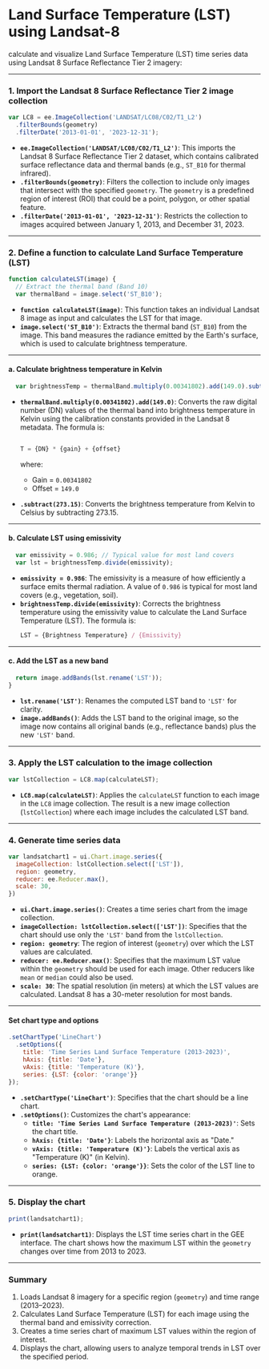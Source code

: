 # Land Surface Temperature (LST) using Landsat-8
calculate and visualize Land Surface Temperature (LST) time series data using Landsat 8 Surface Reflectance Tier 2 imagery:

---

### **1. Import the Landsat 8 Surface Reflectance Tier 2 image collection**
```javascript
var LC8 = ee.ImageCollection('LANDSAT/LC08/C02/T1_L2')  
  .filterBounds(geometry)  
  .filterDate('2013-01-01', '2023-12-31');  
```
- **`ee.ImageCollection('LANDSAT/LC08/C02/T1_L2')`**: This imports the Landsat 8 Surface Reflectance Tier 2 dataset, which contains calibrated surface reflectance data and thermal bands (e.g., `ST_B10` for thermal infrared).
- **`.filterBounds(geometry)`**: Filters the collection to include only images that intersect with the specified `geometry`. The `geometry` is a predefined region of interest (ROI) that could be a point, polygon, or other spatial feature.
- **`.filterDate('2013-01-01', '2023-12-31')`**: Restricts the collection to images acquired between January 1, 2013, and December 31, 2023.

---

### **2. Define a function to calculate Land Surface Temperature (LST)**
```javascript
function calculateLST(image) {  
  // Extract the thermal band (Band 10)  
  var thermalBand = image.select('ST_B10');  
```
- **`function calculateLST(image)`**: This function takes an individual Landsat 8 image as input and calculates the LST for that image.
- **`image.select('ST_B10')`**: Extracts the thermal band (`ST_B10`) from the image. This band measures the radiance emitted by the Earth's surface, which is used to calculate brightness temperature.

---

#### **a. Calculate brightness temperature in Kelvin**
```javascript
  var brightnessTemp = thermalBand.multiply(0.00341802).add(149.0).subtract(273.15); // Convert to Celsius  
```
- **`thermalBand.multiply(0.00341802).add(149.0)`**: Converts the raw digital number (DN) values of the thermal band into brightness temperature in Kelvin using the calibration constants provided in the Landsat 8 metadata. The formula is:
  ```javascript

  T = {DN} * {gain} + {offset}
  ```
  
  where:
  - Gain = `0.00341802`
  - Offset = `149.0`
- **`.subtract(273.15)`**: Converts the brightness temperature from Kelvin to Celsius by subtracting 273.15.

---

#### **b. Calculate LST using emissivity**
```javascript
  var emissivity = 0.986; // Typical value for most land covers  
  var lst = brightnessTemp.divide(emissivity);  
```
- **`emissivity = 0.986`**: The emissivity is a measure of how efficiently a surface emits thermal radiation. A value of `0.986` is typical for most land covers (e.g., vegetation, soil).
- **`brightnessTemp.divide(emissivity)`**: Corrects the brightness temperature using the emissivity value to calculate the Land Surface Temperature (LST). The formula is:
  ```javascript
  LST = {Brightness Temperature} / {Emissivity}
  ```
---

#### **c. Add the LST as a new band**
```javascript
  return image.addBands(lst.rename('LST'));  
}
```
- **`lst.rename('LST')`**: Renames the computed LST band to `'LST'` for clarity.
- **`image.addBands()`**: Adds the LST band to the original image, so the image now contains all original bands (e.g., reflectance bands) plus the new `'LST'` band.

---

### **3. Apply the LST calculation to the image collection**
```javascript
var lstCollection = LC8.map(calculateLST);  
```
- **`LC8.map(calculateLST)`**: Applies the `calculateLST` function to each image in the `LC8` image collection. The result is a new image collection (`lstCollection`) where each image includes the calculated LST band.

---

### **4. Generate time series data**
```javascript
var landsatchart1 = ui.Chart.image.series({
  imageCollection: lstCollection.select(['LST']),
  region: geometry,
  reducer: ee.Reducer.max(),
  scale: 30,
})
```
- **`ui.Chart.image.series()`**: Creates a time series chart from the image collection.
- **`imageCollection: lstCollection.select(['LST'])`**: Specifies that the chart should use only the `'LST'` band from the `lstCollection`.
- **`region: geometry`**: The region of interest (`geometry`) over which the LST values are calculated.
- **`reducer: ee.Reducer.max()`**: Specifies that the maximum LST value within the `geometry` should be used for each image. Other reducers like `mean` or `median` could also be used.
- **`scale: 30`**: The spatial resolution (in meters) at which the LST values are calculated. Landsat 8 has a 30-meter resolution for most bands.

---

#### **Set chart type and options**
```javascript
.setChartType('LineChart')
  .setOptions({
    title: 'Time Series Land Surface Temperature (2013-2023)',
    hAxis: {title: 'Date'},
    vAxis: {title: 'Temperature (K)'},
    series: {LST: {color: 'orange'}}
});
```
- **`.setChartType('LineChart')`**: Specifies that the chart should be a line chart.
- **`.setOptions()`**: Customizes the chart's appearance:
  - **`title: 'Time Series Land Surface Temperature (2013-2023)'`**: Sets the chart title.
  - **`hAxis: {title: 'Date'}`**: Labels the horizontal axis as "Date."
  - **`vAxis: {title: 'Temperature (K)'}`**: Labels the vertical axis as "Temperature (K)" (in Kelvin).
  - **`series: {LST: {color: 'orange'}}`**: Sets the color of the LST line to orange.

---

### **5. Display the chart**
```javascript
print(landsatchart1);
```
- **`print(landsatchart1)`**: Displays the LST time series chart in the GEE interface. The chart shows how the maximum LST within the `geometry` changes over time from 2013 to 2023.

---

### **Summary**
1. Loads Landsat 8 imagery for a specific region (`geometry`) and time range (2013–2023).
2. Calculates Land Surface Temperature (LST) for each image using the thermal band and emissivity correction.
3. Creates a time series chart of maximum LST values within the region of interest.
4. Displays the chart, allowing users to analyze temporal trends in LST over the specified period.
